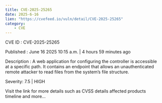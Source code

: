 ```yaml
---
title: CVE-2025-25265
date: 2025-6-16
lien: "https://cvefeed.io/vuln/detail/CVE-2025-25265"
category:
    - CVE
---
```


CVE ID : CVE-2025-25265

Published :  June 16
2025
10:15 a.m. | 4 hours
59 minutes ago

Description : A web application for configuring the controller is accessible at a specific path. It contains an endpoint that allows an unauthenticated remote attacker to read files from the system’s file structure.

Severity: 7.5 | HIGH

Visit the link for more details
such as CVSS details
affected products
timeline
and more...
